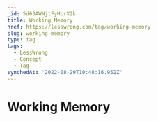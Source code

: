```yaml
---
_id: 5d63AWNjtFyHprX2k
title: Working Memory
href: https://lesswrong.com/tag/working-memory
slug: working-memory
type: tag
tags:
  - LessWrong
  - Concept
  - Tag
synchedAt: '2022-08-29T10:48:16.952Z'
---
```

# Working Memory

